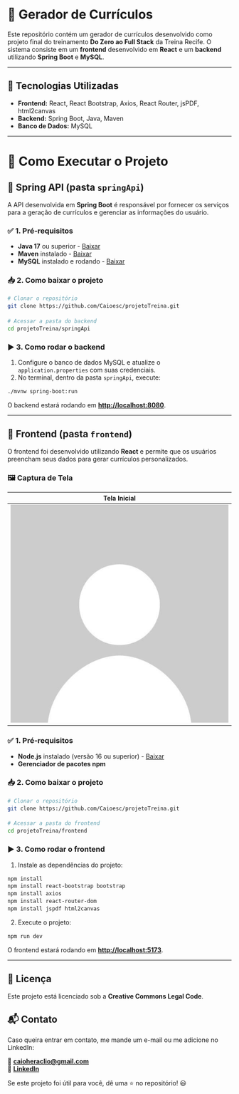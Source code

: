 # 📝 Gerador de Currículos

Este repositório contém um gerador de currículos desenvolvido como projeto final do treinamento **Do Zero ao Full Stack** da Treina Recife. O sistema consiste em um **frontend** desenvolvido em **React** e um **backend** utilizando **Spring Boot** e **MySQL**.

---

## 📌 Tecnologias Utilizadas

- **Frontend:** React, React Bootstrap, Axios, React Router, jsPDF, html2canvas
- **Backend:** Spring Boot, Java, Maven
- **Banco de Dados:** MySQL

---

# 🚀 Como Executar o Projeto

## 📂 Spring API (pasta `springApi`)

A API desenvolvida em **Spring Boot** é responsável por fornecer os serviços para a geração de currículos e gerenciar as informações do usuário.

### ✅ 1. Pré-requisitos

- **Java 17** ou superior - [Baixar](https://www.oracle.com/java/technologies/javase/jdk17-archive-downloads.html)
- **Maven** instalado - [Baixar](https://maven.apache.org/download.cgi)
- **MySQL** instalado e rodando - [Baixar](https://dev.mysql.com/downloads/installer/)

### 📥 2. Como baixar o projeto

```sh
# Clonar o repositório
git clone https://github.com/Caioesc/projetoTreina.git

# Acessar a pasta do backend
cd projetoTreina/springApi
```

### ▶️ 3. Como rodar o backend

1. Configure o banco de dados MySQL e atualize o `application.properties` com suas credenciais.
2. No terminal, dentro da pasta `springApi`, execute:

```sh
./mvnw spring-boot:run
```

O backend estará rodando em **[http://localhost:8080](http://localhost:8080)**.

---

## 🎨 Frontend (pasta `frontend`)

O frontend foi desenvolvido utilizando **React** e permite que os usuários preencham seus dados para gerar currículos personalizados.

### 🖼️ Captura de Tela

| Tela Inicial |
| ------------ |
| ![Home](frontend\src\assets\avatar.png)|

### ✅ 1. Pré-requisitos

- **Node.js** instalado (versão 16 ou superior) - [Baixar](https://nodejs.org/)
- **Gerenciador de pacotes npm**

### 📥 2. Como baixar o projeto

```sh
# Clonar o repositório
git clone https://github.com/Caioesc/projetoTreina.git

# Acessar a pasta do frontend
cd projetoTreina/frontend
```

### ▶️ 3. Como rodar o frontend

1. Instale as dependências do projeto:

```sh
npm install
npm install react-bootstrap bootstrap
npm install axios
npm install react-router-dom
npm install jspdf html2canvas
```

2. Execute o projeto:

```sh
npm run dev
```

O frontend estará rodando em **[http://localhost:5173](http://localhost:5173)**.

---

## 📜 Licença

Este projeto está licenciado sob a **Creative Commons Legal Code**.

## 📬 Contato

Caso queira entrar em contato, me mande um e-mail ou me adicione no LinkedIn:

📧 **[caioheraclio@gmail.com](mailto:caioheraclio@gmail.com)**\
🔗 **[LinkedIn](https://www.linkedin.com/in/caioescorel/)**

Se este projeto foi útil para você, dê uma ⭐ no repositório! 😃
